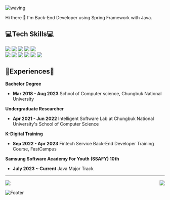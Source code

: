 ![waving](https://capsule-render.vercel.app/api?type=waving&height=300&text=SeongMok%20Lee&fontColor=FFFFFF&animation=twinkling&fontAlign=50&fontAlignY=40&color=0:BCE3FD,100:C091F6&section=header)
</br>

Hi there 👋 I'm Back-End Developer using Spring Framework with Java.  </br>


<div align = left>

## 💻Tech Skills💻

  <img src="https://img.shields.io/badge/java-007396?style=for-the-badge&logo=java&logoColor=white">
  <img src="https://img.shields.io/badge/Spring Boot-6DB33F?style=for-the-badge&logo=Spring Boot&logoColor=white">
  <img src="https://img.shields.io/badge/Spring-6DB33F?style=for-the-badge&logo=Spring&logoColor=white">
  <img src="https://img.shields.io/badge/Spring Data JPA-6DB33F?style=for-the-badge&logo=Spring Data JPA&logoColor=white"> 
  <img src="https://img.shields.io/badge/MyBatis-D14836?style=for-the-badge&logo=MyBatis&logoColor=white">
  </br>
  <img src="https://img.shields.io/badge/Git-F05032?style=for-the-badge&logo=Git&logoColor=white">
  <img src="https://img.shields.io/badge/Thymeleaf-005F0F?style=for-the-badge&logo=Thymeleaf&logoColor=white">  
  <img src="https://img.shields.io/badge/MySQL-4479A1?style=for-the-badge&logo=MySQL&logoColor=white">
  <img src="https://img.shields.io/badge/Linux-FCC624?style=for-the-badge&logo=Linux&logoColor=white">
  <img src="https://img.shields.io/badge/Amazon AWS-232F3E?style=for-the-badge&logo=Amazon AWS&logoColor=white">
  <img src="https://img.shields.io/badge/Amazon EC2-FF9900?style=for-the-badge&logo=Amazon EC2&logoColor=white">



## 🌱Experiences🌱

**Bachelor Degree**
- **Mar 2018 - Aug 2023** School of Computer science, Chungbuk National University</br>

**Undergraduate Researcher**
- **Apr 2021 - Jun 2022** Intelligent Software Lab at Chungbuk National University's School of Computer Science

**K-Digital Training**
- **Sep 2022 - Apr 2023** Fintech Service Back-End Developer Training Course, FastCampus

**Samsung Software Academy For Youth (SSAFY) 10th**
- **July 2023 ~ Current** Java Major Track
---

<img align='center' src="https://github-readme-stats.vercel.app/api?username=CocoIsCat">
<img align='right' src="http://mazassumnida.wtf/api/v2/generate_badge?boj=demy176">
</div>

<!--
**CocoIsCat/CocoIsCat** is a ✨ _special_ ✨ repository because its `README.md` (this file) appears on your GitHub profile.
Here are some ideas to get you started:

- 🔭 I’m currently working on ...
- 🌱 I’m currently learning ...
- 👯 I’m looking to collaborate on ...
- 🤔 I’m looking for help with ...
- 💬 Ask me about ...
- 📫 How to reach me: ...
- 😄 Pronouns: ...
- ⚡ Fun fact: ...
-->


![Footer](https://capsule-render.vercel.app/api?type=waving&color=0:C091F6,100:BCE3FD&text=%20%20&fontAlign=30&height=250&section=footer)
